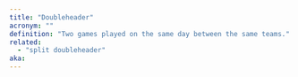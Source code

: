 ```yaml
---
title: "Doubleheader"
acronym: ""
definition: "Two games played on the same day between the same teams."
related:
  - "split doubleheader"
aka:
---
```

